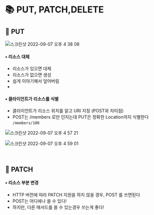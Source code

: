 # 📚 PUT, PATCH,DELETE

## 🔎 PUT

![스크린샷 2022-09-07 오후 4 38 08](https://user-images.githubusercontent.com/101084642/188818177-f541fd9e-cd3b-44d1-a761-a0f1aaca7ffe.png)


#### ▪️ 리소스 대체
- 리소스가 있으면 대체
- 리소스가 없으면 생성
- 쉽게 이야기해서 덮어버림
- 
#### ▪ 클라이언트가 리소스를 식별
- 클라이언트가 리소스 위치를 알고 URI 지정 (POST와 차이점)
- POST는 /members 로만 던지는데 PUT은 정확한 Location까지 식별한다 `/members/100`

![스크린샷 2022-09-07 오후 4 57 21](https://user-images.githubusercontent.com/101084642/188822870-9062f0c7-2727-44c7-aaf2-b1c2943bc6bc.png)

![스크린샷 2022-09-07 오후 4 59 01](https://user-images.githubusercontent.com/101084642/188823264-0fcd533f-94be-427e-a619-e266010cacb0.png)


<br>

## 🔎 PATCH
#### ▪️ 리소스 부분 변경
- HTTP 버전에 따라 PATCH 지원을 하지 않을 경우, POST 를 쓰면된다
- POST는 어디에나 쓸 수 있다!
- 하지만, 다른 매서드를 쓸 수 있는경우 쓰는게 좋다!



